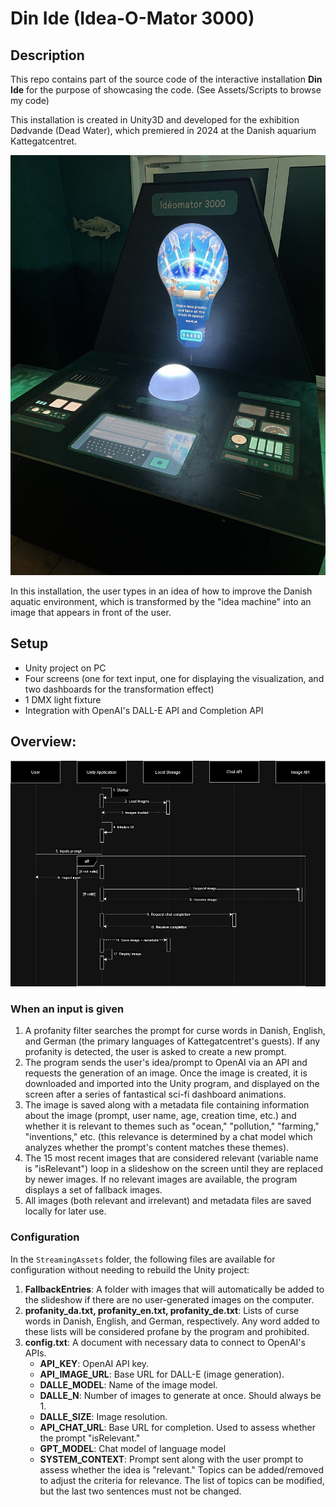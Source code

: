# Din Ide (Idea-O-Mator 3000)
## Description
This repo contains part of the source code of the interactive installation **Din Ide** for the purpose of showcasing the code. (See Assets/Scripts to browse my code)

This installation is created in Unity3D and developed for the exhibition Dødvande (Dead Water), which premiered in 2024 at the Danish aquarium Kattegatcentret.

![Installation picture](https://github.com/vihemy/dinide/blob/main/ReadmeAssets/installation.jpg)

In this installation, the user types in an idea of how to improve the Danish aquatic environment, which is transformed by the "idea machine" into an image that appears in front of the user.

## Setup

- Unity project on PC
- Four screens (one for text input, one for displaying the visualization, and two dashboards for the transformation effect)
- 1 DMX light fixture
- Integration with OpenAI's DALL-E API and Completion API

## Overview:
![UML sequence diagram](https://github.com/vihemy/dinide/blob/main/ReadmeAssets/sequence_diagram_uml.png)

### When an input is given
1. A profanity filter searches the prompt for curse words in Danish, English, and German (the primary languages of Kattegatcentret's guests). If any profanity is detected, the user is asked to create a new prompt.
2. The program sends the user's idea/prompt to OpenAI via an API and requests the generation of an image. Once the image is created, it is downloaded and imported into the Unity program, and displayed on the screen after a series of fantastical sci-fi dashboard animations.
3. The image is saved along with a metadata file containing information about the image (prompt, user name, age, creation time, etc.) and whether it is relevant to themes such as "ocean," "pollution," "farming," "inventions," etc. (this relevance is determined by a chat model which analyzes whether the prompt's content matches these themes).
4. The 15 most recent images that are considered relevant (variable name is "isRelevant") loop in a slideshow on the screen until they are replaced by newer images. If no relevant images are available, the program displays a set of fallback images.
5. All images (both relevant and irrelevant) and metadata files are saved locally for later use.

### Configuration
In the `StreamingAssets` folder, the following files are available for configuration without needing to rebuild the Unity project:

1. **FallbackEntries**: A folder with images that will automatically be added to the slideshow if there are no user-generated images on the computer.
2. **profanity_da.txt, profanity_en.txt, profanity_de.txt**: Lists of curse words in Danish, English, and German, respectively. Any word added to these lists will be considered profane by the program and prohibited.
3. **config.txt**: A document with necessary data to connect to OpenAI's APIs.
    - **API_KEY**: OpenAI API key.
    - **API_IMAGE_URL**: Base URL for DALL-E (image generation).
    - **DALLE_MODEL**: Name of the image model.
    - **DALLE_N**: Number of images to generate at once. Should always be 1.
    - **DALLE_SIZE**: Image resolution.
    - **API_CHAT_URL**: Base URL for completion. Used to assess whether the prompt "isRelevant."
    - **GPT_MODEL**: Chat model of language model
    - **SYSTEM_CONTEXT**: Prompt sent along with the user prompt to assess whether the idea is "relevant." Topics can be added/removed to adjust the criteria for relevance. The list of topics can be modified, but the last two sentences must not be changed.
